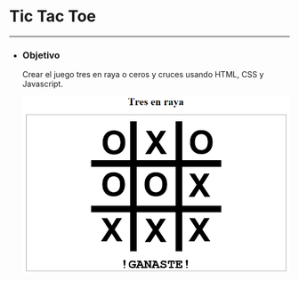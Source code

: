# **Tic Tac Toe**
----------------

- ### **Objetivo**

    Crear el juego tres en raya o ceros y cruces usando HTML, CSS y Javascript.

    ![michi](assets/images/gato.png)